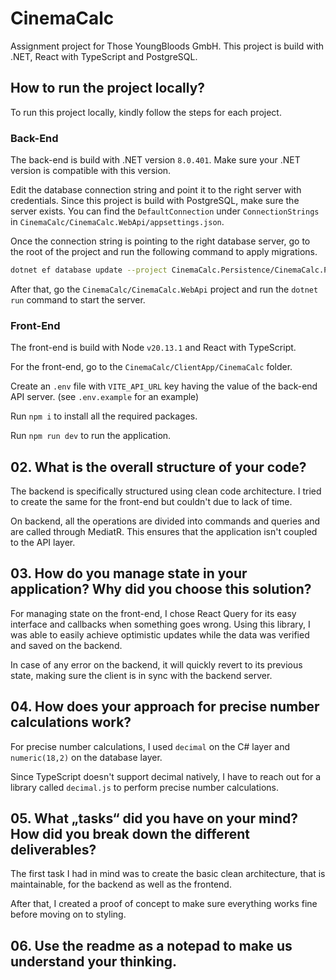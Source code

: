 # CinemaCalc

Assignment project for Those YoungBloods GmbH. This project is build with .NET, React with TypeScript and PostgreSQL.

## How to run the project locally?

To run this project locally, kindly follow the steps for each project.

### Back-End

The back-end is build with .NET version `8.0.401`. Make sure your .NET version is compatible with this version.

Edit the database connection string and point it to the right server with credentials. Since this project is build with PostgreSQL, make sure the server exists. You can find the `DefaultConnection` under `ConnectionStrings` in `CinemaCalc/CinemaCalc.WebApi/appsettings.json`.

Once the connection string is pointing to the right database server, go to the root of the project and run the following command to apply migrations.

```bash
dotnet ef database update --project CinemaCalc.Persistence/CinemaCalc.Persistence.csproj --startup-project CinemaCalc.WebApi/CinemaCalc.WebApi.csproj --context CinemaCalc.Persistence.Data.ApplicationDbContext --configuration Debug 20240928031710_AddedPrecision
```

After that, go the `CinemaCalc/CinemaCalc.WebApi` project and run the `dotnet run` command to start the server.

### Front-End

The front-end is build with Node `v20.13.1` and React with TypeScript.

For the front-end, go to the `CinemaCalc/ClientApp/CinemaCalc` folder.

Create an `.env` file with `VITE_API_URL` key having the value of the back-end API server. (see `.env.example` for an example)

Run `npm i` to install all the required packages.

Run `npm run dev` to run the application.

## 02. What is the overall structure of your code?

The backend is specifically structured using clean code architecture. I tried to create the same for the front-end but couldn't due to lack of time.

On backend, all the operations are divided into commands and queries and are called through MediatR. This ensures that the application isn't coupled to the API layer.

## 03. How do you manage state in your application? Why did you choose this solution?

For managing state on the front-end, I chose React Query for its easy interface and callbacks when something goes wrong. Using this library, I was able to easily achieve optimistic updates while the data was verified and saved on the backend.

In case of any error on the backend, it will quickly revert to its previous state, making sure the client is in sync with the backend server.

## 04. How does your approach for precise number calculations work?

For precise number calculations, I used `decimal` on the C# layer and `numeric(18,2)` on the database layer.

Since TypeScript doesn't support decimal natively, I have to reach out for a library called `decimal.js` to perform precise number calculations.

## 05. What „tasks“ did you have on your mind? How did you break down the different deliverables?

The first task I had in mind was to create the basic clean architecture, that is maintainable, for the backend as well as the frontend.

After that, I created a proof of concept to make sure everything works fine before moving on to styling.

## 06. Use the readme as a notepad to make us understand your thinking.